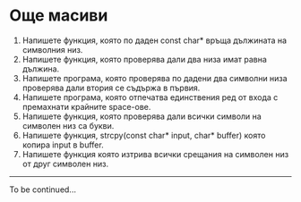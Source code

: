 # Още масиви
1. Напишете функция, която по даден const char* връща дължината на символния низ.
2. Напишете функция, която проверява дали два низа имат равна дължина.
3. Напишете програма, която проверява по дадени два символни низа проверява дали втория се съдържа в първия.
4. Напишете програма, която отпечатва единствения ред от входа с премахнати крайните space-ове.
5. Напишете функция, която проверява дали всички символи на символен низ са букви.
6. Напишете функция, strcpy(const char* input, char* buffer) която копира input в buffer.
7. Напишете функция която изтрива всички срещания на символен низ от друг символен низ.

---
To be continued...
